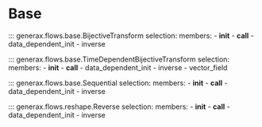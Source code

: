 # Base

::: generax.flows.base.BijectiveTransform
    selection:
        members:
            - __init__
            - __call__
            - data_dependent_init
            - inverse

::: generax.flows.base.TimeDependentBijectiveTransform
    selection:
        members:
            - __init__
            - __call__
            - data_dependent_init
            - inverse
            - vector_field

::: generax.flows.base.Sequential
    selection:
        members:
            - __init__
            - __call__
            - data_dependent_init
            - inverse

::: generax.flows.reshape.Reverse
    selection:
        members:
            - __init__
            - __call__
            - data_dependent_init
            - inverse

